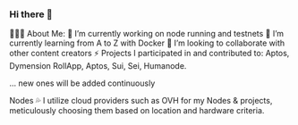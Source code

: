 ### Hi there 👋


👨🏻‍💻 About Me:
🔭 I’m currently working on node running and testnets
🌱 I’m currently learning from A to Z with Docker
👯 I’m looking to collaborate with other content creators
⚡ Projects I participated in and contributed to:
Aptos, Dymension RollApp, Aptos, Sui, Sei, Humanode.

... new ones will be added continuously

Nodes 💦
I utilize cloud providers such as OVH for my Nodes & projects, meticulously choosing them based on location and hardware criteria.

